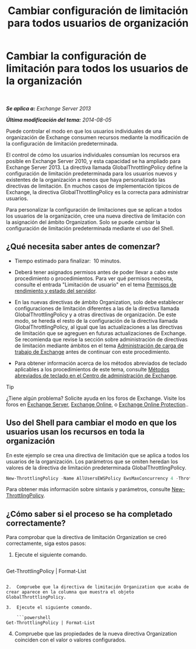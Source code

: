 ﻿---
title: 'Cambiar configuración de limitación para todos usuarios de organización'
TOCTitle: Cambiar la configuración de limitación para todos los usuarios de la organización
ms:assetid: c45cacfc-768d-4605-9bb0-53e30273fe4d
ms:mtpsurl: https://technet.microsoft.com/es-es/library/JJ863578(v=EXCHG.150)
ms:contentKeyID: 50556879
ms.date: 05/22/2018
mtps_version: v=EXCHG.150
ms.translationtype: MT
---

# Cambiar la configuración de limitación para todos los usuarios de la organización

 

_**Se aplica a:** Exchange Server 2013_

_**Última modificación del tema:** 2014-08-05_

Puede controlar el modo en que los usuarios individuales de una organización de Exchange consumen recursos mediante la modificación de la configuración de limitación predeterminada.

El control de cómo los usuarios individuales consumían los recursos era posible en Exchange Server 2010, y esta capacidad se ha ampliado para Exchange Server 2013. La directiva llamada GlobalThrottlingPolicy define la configuración de limitación predeterminada para los usuarios nuevos y existentes de la organización a menos que haya personalizado las directivas de limitación. En muchos casos de implementación típicos de Exchange, la directiva GlobalThrottlingPolicy es la correcta para administrar usuarios.

Para personalizar la configuración de limitaciones que se aplican a todos los usuarios de la organización, cree una nueva directiva de limitación con la asignación del ámbito Organization. Solo se puede cambiar la configuración de limitación predeterminada mediante el uso del Shell.

## ¿Qué necesita saber antes de comenzar?

  - Tiempo estimado para finalizar:  10 minutos.

  - Deberá tener asignados permisos antes de poder llevar a cabo este procedimiento o procedimientos. Para ver qué permisos necesita, consulte el entrada "Limitación de usuario" en el tema [Permisos de rendimiento y estado del servidor](server-health-and-performance-permissions-exchange-2013-help.md).

  - En las nuevas directivas de ámbito Organization, solo debe establecer configuraciones de limitación diferentes a las de la directiva llamada GlobalThrottlingPolicy y a otras directivas de organización. De este modo, se hereda el resto de la configuración de la directiva llamada GlobalThrottlingPolicy, al igual que las actualizaciones a las directivas de limitación que se agreguen en futuras actualizaciones de Exchange. Se recomienda que revise la sección sobre administración de directivas de limitación mediante ámbitos en el tema [Administración de carga de trabajo de Exchange](exchange-workload-management-exchange-2013-help.md) antes de continuar con este procedimiento.

  - Para obtener información acerca de los métodos abreviados de teclado aplicables a los procedimientos de este tema, consulte [Métodos abreviados de teclado en el Centro de administración de Exchange](keyboard-shortcuts-in-the-exchange-admin-center-exchange-online-protection-help.md).


> [!TIP]
> ¿Tiene algún problema? Solicite ayuda en los foros de Exchange. Visite los foros en <A href="https://go.microsoft.com/fwlink/p/?linkid=60612">Exchange Server</A>, <A href="https://go.microsoft.com/fwlink/p/?linkid=267542">Exchange Online</A>, o <A href="https://go.microsoft.com/fwlink/p/?linkid=285351">Exchange Online Protection</A>..



## Uso del Shell para cambiar el modo en que los usuarios usan los recursos en toda la organización

En este ejemplo se crea una directiva de limitación que se aplica a todos los usuarios de la organización. Los parámetros que se omiten heredan los valores de la directiva de limitación predeterminada GlobalThrottlingPolicy.

```powershell
New-ThrottlingPolicy -Name AllUsersEWSPolicy EwsMaxConcurrency 4 -ThrottlingPolicyScope Organization
```

Para obtener más información sobre sintaxis y parámetros, consulte [New-ThrottlingPolicy](https://technet.microsoft.com/es-es/library/dd351045\(v=exchg.150\)).

## ¿Cómo saber si el proceso se ha completado correctamente?

Para comprobar que la directiva de limitación Organization se creó correctamente, siga estos pasos:

1.  Ejecute el siguiente comando.
    
    ```powershell
Get-ThrottlingPolicy | Format-List
```

2.  Compruebe que la directiva de limitación Organization que acaba de crear aparece en la columna que muestra el objeto GlobalThrottlingPolicy.

3.  Ejecute el siguiente comando.
    
    ```powershell
Get-ThrottlingPolicy | Format-List
```

4.  Compruebe que las propiedades de la nueva directiva Organization coinciden con el valor o valores configurados.

